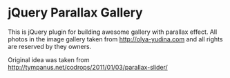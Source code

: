 jQuery Parallax Gallery
=======================

This is jQuery plugin for building awesome gallery with parallax effect.
All photos in the image gallery taken from http://olya-yudina.com and all rights are reserved by they owners.

Original idea was taken from http://tympanus.net/codrops/2011/01/03/parallax-slider/
